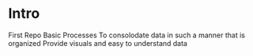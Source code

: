 # Intro
First Repo
Basic Processes To consolodate data in such a manner that is organized Provide visuals and easy to understand data
